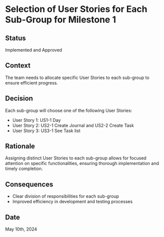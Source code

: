 # Selection of User Stories for Each Sub-Group for Milestone 1

## Status
Implemented and Approved

## Context
The team needs to allocate specific User Stories to each sub-group to ensure efficient progress.

## Decision
Each sub-group will choose one of the following User Stories:
- User Story 1: US1-1 Day 
- User Story 2: US2-1 Create Journal and US2-2 Create Task
- User Story 3: US3-1 See Task list

## Rationale
Assigning distinct User Stories to each sub-group allows for focused attention on specific functionalities, ensuring thorough implementation and timely completion. 

## Consequences
- Clear division of responsibilities for each sub-group
- Improved efficiency in development and testing processes 

## Date
May 10th, 2024